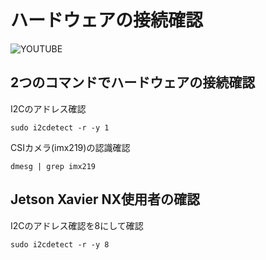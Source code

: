 # ハードウェアの接続確認　

![YOUTUBE](vTU3zeE0duM)

## 2つのコマンドでハードウェアの接続確認

I2Cのアドレス確認


```console
sudo i2cdetect -r -y 1

```

CSIカメラ(imx219)の認識確認


```console
dmesg | grep imx219
```

## Jetson Xavier NX使用者の確認

I2Cのアドレス確認を8にして確認

```console
sudo i2cdetect -r -y 8

```